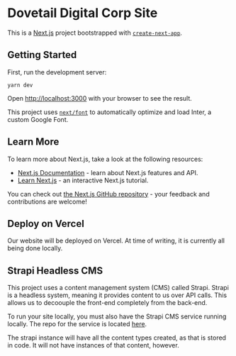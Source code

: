 # Dovetail Digital Corp Site

This is a [Next.js](https://nextjs.org/) project bootstrapped with [`create-next-app`](https://github.com/vercel/next.js/tree/canary/packages/create-next-app).

## Getting Started

First, run the development server:

```
yarn dev
```

Open [http://localhost:3000](http://localhost:3000) with your browser to see the result.

This project uses [`next/font`](https://nextjs.org/docs/basic-features/font-optimization) to automatically optimize and load Inter, a custom Google Font.

## Learn More

To learn more about Next.js, take a look at the following resources:

- [Next.js Documentation](https://nextjs.org/docs) - learn about Next.js features and API.
- [Learn Next.js](https://nextjs.org/learn) - an interactive Next.js tutorial.

You can check out [the Next.js GitHub repository](https://github.com/vercel/next.js/) - your feedback and contributions are welcome!

## Deploy on Vercel

Our website will be deployed on Vercel. At time of writing, it is currently all being done locally.

## Strapi Headless CMS

This project uses a content management system (CMS) called Strapi. Strapi is a headless system, meaning it provides content to us over API calls. This allows us to decoouple the front-end completely from the back-end.

To run your site locally, you must also have the Strapi CMS service running locally. The repo for the service is located [here](https://gitlab.com/dovetail-digital/dovetail-digital-site-strapi).

The strapi instance will have all the content types created, as that is stored in code. It will not have instances of that content, however.

